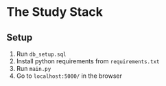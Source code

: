 # The Study Stack

## Setup
1. Run `db_setup.sql`
2. Install python requirements from `requirements.txt`
3. Run `main.py`
4. Go to `localhost:5000/` in the browser
